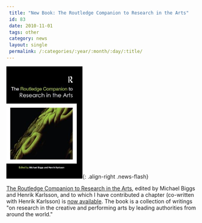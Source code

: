 ```yaml
---
 title: "New Book: The Routledge Companion to Research in the Arts"
 id: 83
 date: 2010-11-01
 tags: other
 category: news
 layout: single
 permalink: /:categories/:year/:month/:day/:title/
---
```

![image-right](/assets/images/news/research-in-the-arts.jpg){: .align-right .news-flash}

<a href="http://www.routledge.com/books/details/9780415581691/">The Routledge Companion to Research in the Arts</a>, edited by Michael Biggs and Henrik Karlsson, and to which I have contributed a chapter (co-written with Henrik Karlsson) is <a href="http://www.amazon.co.uk/Routledge-Companion-Research-Arts/dp/0415581699">now available</a>. The book is a collection of writings "on research in the creative and performing arts by leading authorities from around the world."


